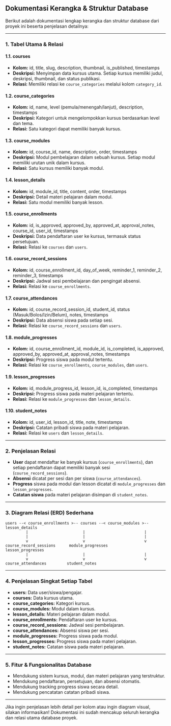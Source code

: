 ## Dokumentasi Kerangka & Struktur Database

Berikut adalah dokumentasi lengkap kerangka dan struktur database dari proyek ini beserta penjelasan detailnya:

---

### 1. Tabel Utama & Relasi

#### 1.1. courses
- **Kolom:** id, title, slug, description, thumbnail, is_published, timestamps
- **Deskripsi:** Menyimpan data kursus utama. Setiap kursus memiliki judul, deskripsi, thumbnail, dan status publikasi.
- **Relasi:** Memiliki relasi ke `course_categories` melalui kolom `category_id`.

#### 1.2. course_categories
- **Kolom:** id, name, level (pemula/menengah/lanjut), description, timestamps
- **Deskripsi:** Kategori untuk mengelompokkan kursus berdasarkan level dan tema.
- **Relasi:** Satu kategori dapat memiliki banyak kursus.

#### 1.3. course_modules
- **Kolom:** id, course_id, name, description, order, timestamps
- **Deskripsi:** Modul pembelajaran dalam sebuah kursus. Setiap modul memiliki urutan unik dalam kursus.
- **Relasi:** Satu kursus memiliki banyak modul.

#### 1.4. lesson_details
- **Kolom:** id, module_id, title, content, order, timestamps
- **Deskripsi:** Detail materi pelajaran dalam modul.
- **Relasi:** Satu modul memiliki banyak lesson.

#### 1.5. course_enrollments
- **Kolom:** id, is_approved, approved_by, approved_at, approval_notes, course_id, user_id, timestamps
- **Deskripsi:** Data pendaftaran user ke kursus, termasuk status persetujuan.
- **Relasi:** Relasi ke `courses` dan `users`.

#### 1.6. course_record_sessions
- **Kolom:** id, course_enrollment_id, day_of_week, reminder_1, reminder_2, reminder_3, timestamps
- **Deskripsi:** Jadwal sesi pembelajaran dan pengingat absensi.
- **Relasi:** Relasi ke `course_enrollments`.

#### 1.7. course_attendances
- **Kolom:** id, course_record_session_id, student_id, status (Masuk/Bolos/Izin/Belum), notes, timestamps
- **Deskripsi:** Data absensi siswa pada setiap sesi.
- **Relasi:** Relasi ke `course_record_sessions` dan `users`.

#### 1.8. module_progresses
- **Kolom:** id, course_enrollment_id, module_id, is_completed, is_approved, approved_by, approved_at, approval_notes, timestamps
- **Deskripsi:** Progress siswa pada modul tertentu.
- **Relasi:** Relasi ke `course_enrollments`, `course_modules`, dan `users`.

#### 1.9. lesson_progresses
- **Kolom:** id, module_progress_id, lesson_id, is_completed, timestamps
- **Deskripsi:** Progress siswa pada materi pelajaran tertentu.
- **Relasi:** Relasi ke `module_progresses` dan `lesson_details`.

#### 1.10. student_notes
- **Kolom:** id, user_id, lesson_id, title, note, timestamps
- **Deskripsi:** Catatan pribadi siswa pada materi pelajaran.
- **Relasi:** Relasi ke `users` dan `lesson_details`.

---

### 2. Penjelasan Relasi

- **User** dapat mendaftar ke banyak kursus (`course_enrollments`), dan setiap pendaftaran dapat memiliki banyak sesi (`course_record_sessions`).
- **Absensi** dicatat per sesi dan per siswa (`course_attendances`).
- **Progress** siswa pada modul dan lesson dicatat di `module_progresses` dan `lesson_progresses`.
- **Catatan siswa** pada materi pelajaran disimpan di `student_notes`.

---

### 3. Diagram Relasi (ERD) Sederhana

```
users --< course_enrollments >-- courses --< course_modules >-- lesson_details
		 |                        |                          |
		 |                        |                          |
		 v                        v                          v
course_record_sessions      module_progresses         lesson_progresses
		 |                        |                          |
		 v                        v                          v
course_attendances         student_notes
```

---

### 4. Penjelasan Singkat Setiap Tabel

- **users:** Data user/siswa/pengajar.
- **courses:** Data kursus utama.
- **course_categories:** Kategori kursus.
- **course_modules:** Modul dalam kursus.
- **lesson_details:** Materi pelajaran dalam modul.
- **course_enrollments:** Pendaftaran user ke kursus.
- **course_record_sessions:** Jadwal sesi pembelajaran.
- **course_attendances:** Absensi siswa per sesi.
- **module_progresses:** Progress siswa pada modul.
- **lesson_progresses:** Progress siswa pada materi pelajaran.
- **student_notes:** Catatan siswa pada materi pelajaran.

---

### 5. Fitur & Fungsionalitas Database

- Mendukung sistem kursus, modul, dan materi pelajaran yang terstruktur.
- Mendukung pendaftaran, persetujuan, dan absensi otomatis.
- Mendukung tracking progress siswa secara detail.
- Mendukung pencatatan catatan pribadi siswa.

---

Jika ingin penjelasan lebih detail per kolom atau ingin diagram visual, silakan informasikan! Dokumentasi ini sudah mencakup seluruh kerangka dan relasi utama database proyek.

